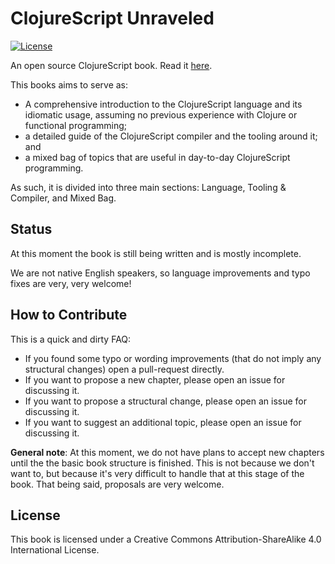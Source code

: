 # ClojureScript Unraveled #

[![](https://licensebuttons.net/l/by-sa/4.0/80x15.png "License")](http://creativecommons.org/licenses/by-sa/4.0/)

An open source ClojureScript book. Read it [here](http://funcool.github.io/clojurescript-unraveled/).

This books aims to serve as:
- A comprehensive introduction to the ClojureScript language and its idiomatic usage, assuming no previous experience
  with Clojure or functional programming;
- a detailed guide of the ClojureScript compiler and the tooling around it; and
- a mixed bag of topics that are useful in day-to-day ClojureScript programming.

As such, it is divided into three main sections: Language, Tooling & Compiler, and Mixed Bag.


## Status ##

At this moment the book is still being written and is mostly incomplete.

We are not native English speakers, so language improvements and typo fixes are very,
very welcome!


## How to Contribute ##

This is a quick and dirty FAQ:

- If you found some typo or wording improvements (that do not imply any structural
  changes) open a pull-request directly.
- If you want to propose a new chapter, please open an issue for discussing it.
- If you want to propose a structural change, please open an issue for discussing it.
- If you want to suggest an additional topic, please open an issue for discussing it.

**General note**: At this moment, we do not have plans to accept new chapters until the
the basic book structure is finished. This is not because we don't want to, but because it's
very difficult to handle that at this stage of the book. That being said, proposals are very
welcome.


## License ##

This book is licensed under a Creative Commons Attribution-ShareAlike 4.0 International License.
